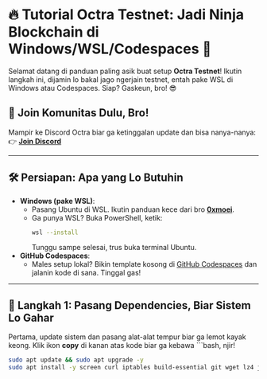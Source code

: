 # 🔥 Tutorial Octra Testnet: Jadi Ninja Blockchain di Windows/WSL/Codespaces 🚀

Selamat datang di panduan paling asik buat setup **Octra Testnet**! Ikutin langkah ini, dijamin lo bakal jago ngerjain testnet, entah pake WSL di Windows atau Codespaces. Siap? Gaskeun, bro! 😎

## 📢 Join Komunitas Dulu, Bro!
Mampir ke Discord Octra biar ga ketinggalan update dan bisa nanya-nanya:
👉 **[Join Discord](https://discord.gg/octra)**

---

## 🛠 Persiapan: Apa yang Lo Butuhin
- **Windows (pake WSL)**:
  - Pasang Ubuntu di WSL. Ikutin panduan kece dari bro **[0xmoei](https://github.com/0xmoei/Install-Linux-on-Windows)**.
  - Ga punya WSL? Buka PowerShell, ketik:
    ```bash
    wsl --install
    ```
    Tunggu sampe selesai, trus buka terminal Ubuntu.
- **GitHub Codespaces**:
  - Males setup lokal? Bikin template kosong di [GitHub Codespaces](https://github.com/codespaces) dan jalanin kode di sana. Tinggal gas!

---

## 🚀 Langkah 1: Pasang Dependencies, Biar Sistem Lo Gahar
Pertama, update sistem dan pasang alat-alat tempur biar ga lemot kayak keong. Klik ikon **copy** di kanan atas kode biar ga kebawa ```bash, njir!

```bash
sudo apt update && sudo apt upgrade -y
sudo apt install -y screen curl iptables build-essential git wget lz4 jq make gcc nano automake autoconf tmux htop nvme-cli libgbm1 pkg-config libssl-dev libleveldb-dev tar clang bsdmainutils ncdu unzip libleveldb-dev
